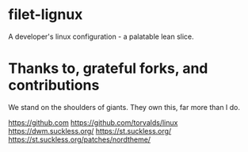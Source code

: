 # filet-lignux
A developer's linux configuration - a palatable lean slice.

# Thanks to, grateful forks, and contributions

We stand on the shoulders of giants. They own this, far more than I do.

https://github.com
https://github.com/torvalds/linux
https://dwm.suckless.org/
https://st.suckless.org/
https://st.suckless.org/patches/nordtheme/
